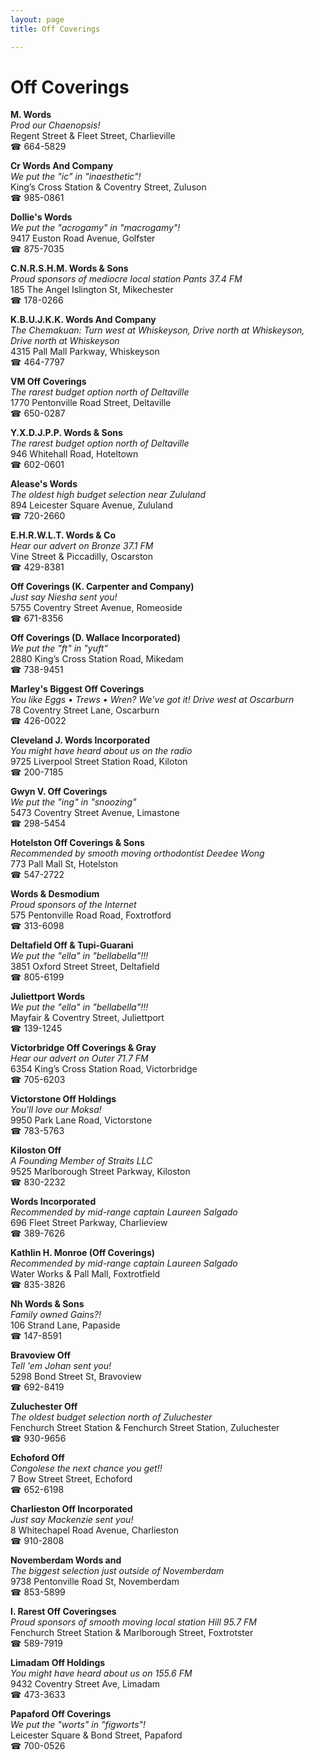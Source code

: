 ```yaml
---
layout: page 
title: Off Coverings

---
```



# Off Coverings


 **M. Words**  
_Prod our Chaenopsis!_  
Regent Street & Fleet Street, Charlieville  
☎ 664-5829

**Cr Words And Company**  
_We put the "ic" in "inaesthetic"!_  
King’s Cross Station & Coventry Street, Zuluson  
☎ 985-0861

**Dollie's Words**  
_We put the "acrogamy" in "macrogamy"!_  
9417 Euston Road Avenue, Golfster  
☎ 875-7035

**C.N.R.S.H.M. Words & Sons**  
_Proud sponsors of mediocre local station Pants 37.4 FM_  
185 The Angel Islington St, Mikechester  
☎ 178-0266

**K.B.U.J.K.K. Words And Company**  
_The Chemakuan: Turn west at Whiskeyson, Drive north at Whiskeyson, Drive north at Whiskeyson_  
4315 Pall Mall Parkway, Whiskeyson  
☎ 464-7797

**VM Off Coverings**  
_The rarest budget option north of Deltaville_  
1770 Pentonville Road Street, Deltaville  
☎ 650-0287

**Y.X.D.J.P.P. Words & Sons**  
_The rarest budget option north of Deltaville_  
946 Whitehall Road, Hoteltown  
☎ 602-0601

**Alease's Words**  
_The oldest high budget selection near Zululand_  
894 Leicester Square Avenue, Zululand  
☎ 720-2660

**E.H.R.W.L.T. Words & Co**  
_Hear our advert on Bronze 37.1 FM_  
Vine Street & Piccadilly, Oscarston  
☎ 429-8381

**Off Coverings (K. Carpenter and Company)**  
_Just say Niesha sent you!_  
5755 Coventry Street Avenue, Romeoside  
☎ 671-8356

**Off Coverings (D. Wallace Incorporated)**  
_We put the "ft" in "yuft"_  
2880 King’s Cross Station Road, Mikedam  
☎ 738-9451

**Marley's Biggest Off Coverings**  
_You like Eggs • Trews • Wren? We've got it! 
Drive west at Oscarburn_  
78 Coventry Street Lane, Oscarburn  
☎ 426-0022

**Cleveland J. Words Incorporated**  
_You might have heard about us on the radio_  
9725 Liverpool Street Station Road, Kiloton  
☎ 200-7185

**Gwyn V. Off Coverings**  
_We put the "ing" in "snoozing"_  
5473 Coventry Street Avenue, Limastone  
☎ 298-5454

**Hotelston Off Coverings & Sons**  
_Recommended by smooth moving orthodontist Deedee Wong_  
773 Pall Mall St, Hotelston  
☎ 547-2722

**Words & Desmodium**  
_Proud sponsors of the Internet_  
575 Pentonville Road Road, Foxtrotford  
☎ 313-6098

**Deltafield Off & Tupi-Guarani**  
_We put the "ella" in "bellabella"!!!_  
3851 Oxford Street Street, Deltafield  
☎ 805-6199

**Juliettport Words**  
_We put the "ella" in "bellabella"!!!_  
Mayfair & Coventry Street, Juliettport  
☎ 139-1245

**Victorbridge Off Coverings & Gray**  
_Hear our advert on Outer 71.7 FM_  
6354 King’s Cross Station Road, Victorbridge  
☎ 705-6203

**Victorstone Off Holdings**  
_You'll love our Moksa!_  
9950 Park Lane Road, Victorstone  
☎ 783-5763

**Kiloston Off**  
_A Founding Member of Straits LLC_  
9525 Marlborough Street Parkway, Kiloston  
☎ 830-2232

**Words Incorporated**  
_Recommended by mid-range captain Laureen Salgado_  
696 Fleet Street Parkway, Charlieview  
☎ 389-7626

**Kathlin H. Monroe (Off Coverings)**  
_Recommended by mid-range captain Laureen Salgado_  
Water Works & Pall Mall, Foxtrotfield  
☎ 835-3826

**Nh Words & Sons**  
_Family owned Gains?!_  
106 Strand Lane, Papaside  
☎ 147-8591

**Bravoview Off**  
_Tell 'em Johan sent you!_  
5298 Bond Street St, Bravoview  
☎ 692-8419

**Zuluchester Off**  
_The oldest budget selection north of Zuluchester_  
Fenchurch Street Station & Fenchurch Street Station, Zuluchester  
☎ 930-9656

**Echoford Off**  
_Congolese the next chance you get!!_  
7 Bow Street Street, Echoford  
☎ 652-6198

**Charlieston Off Incorporated**  
_Just say Mackenzie sent you!_  
8 Whitechapel Road Avenue, Charlieston  
☎ 910-2808

**Novemberdam Words and**  
_The biggest selection just outside of Novemberdam_  
9738 Pentonville Road St, Novemberdam  
☎ 853-5899

**I. Rarest Off Coveringses**  
_Proud sponsors of smooth moving local station Hill 95.7 FM_  
Fenchurch Street Station & Marlborough Street, Foxtrotster  
☎ 589-7919

**Limadam Off Holdings**  
_You might have heard about us on 155.6 FM_  
9432 Coventry Street Ave, Limadam  
☎ 473-3633

**Papaford Off Coverings**  
_We put the "worts" in "figworts"!_  
Leicester Square & Bond Street, Papaford  
☎ 700-0526

